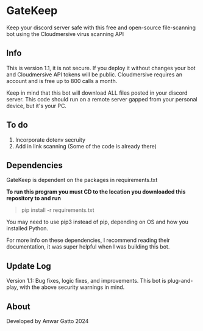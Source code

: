 # GateKeep
Keep your discord server safe with this free and open-source file-scanning bot using the Cloudmersive virus scanning API

## Info

This is version 1.1, it is not secure. If you deploy it without changes your bot and Cloudmersive API tokens will be public. Cloudmersive requires an account and is free up to 800 calls a month.

Keep in mind that this bot will download ALL files posted in your discord server. This code should run on a remote server gapped from your personal device, but it's your PC.

## To do

1. Incorporate dotenv secruity
2. Add in link scanning (Some of the code is already there)

## Dependencies

GateKeep is dependent on the packages in requirements.txt

**To run this program you must CD to the location you downloaded this repository to and run**
> pip install -r requirements.txt

You may need to use pip3 instead of pip, depending on OS and how you installed Python.

For more info on these dependencies, I recommend reading their documentation, it was super helpful when I was building this bot.

## Update Log

Version 1.1:
  Bug fixes, logic fixes, and improvements. This bot is plug-and-play, with the above security warnings in mind.

## About

Developed by Anwar Gatto 2024

